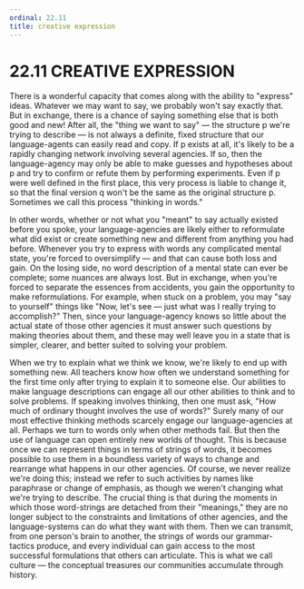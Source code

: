 ```yaml
---
ordinal: 22.11
title: creative expression
---
```


# 22.11 CREATIVE EXPRESSION

There is a wonderful capacity that comes along with the ability to "express" ideas. Whatever we may want to say, we probably won't say exactly that. But in exchange, there is a chance of saying something else that is both good and new! After all, the "thing we want to say" &mdash; the structure p we're trying to describe &mdash; is not always a definite, fixed structure that our language-agents can easily read and copy. If p exists at all, it's likely to be a rapidly changing network involving several agencies. If so, then the language-agency may only be able to make guesses and hypotheses about p and try to confirm or refute them by performing experiments. Even if p were well defined in the first place, this very process is liable to change it, so that the final version q won't be the same as the original structure p. Sometimes we call this process "thinking in words."

In other words, whether or not what you "meant" to say actually existed before you spoke, your language-agencies are likely either to reformulate what did exist or create something new and different from anything you had before. Whenever you try to express with words any complicated mental state, you're forced to oversimplify &mdash; and that can cause both loss and gain. On the losing side, no word description of a mental state can ever be complete; some nuances are always lost. But in exchange, when you're forced to separate the essences from accidents, you gain the opportunity to make reformulations. For example, when stuck on a problem, you may "say to yourself" things like "Now, let's see &mdash; just what was I really trying to accomplish?" Then, since your language-agency knows so little about the actual state of those other agencies it must answer such questions by making theories about them, and these may well leave you in a state that is simpler, clearer, and better suited to solving your problem.

When we try to explain what we think we know, we're likely to end up with something new. All teachers know how often we understand something for the first time only after trying to explain it to someone else. Our abilities to make language descriptions can engage all our other abilities to think and to solve problems. If speaking involves thinking, then one must ask, "How much of ordinary thought involves the use of words?" Surely many of our most effective thinking methods scarcely engage our language-agencies at all. Perhaps we turn to words only when other methods fail. But then the use of language can open entirely new worlds of thought. This is because once we can represent things in terms of strings of words, it becomes possible to use them in a boundless variety of ways to change and rearrange what happens in our other agencies. Of course, we never realize we're doing this; instead we refer to such activities by names like paraphrase or change of emphasis, as though we weren't changing what we're trying to describe. The crucial thing is that during the moments in which those word-strings are detached from their "meanings," they are no longer subject to the constraints and limitations of other agencies, and the language-systems can do what they want with them. Then we can transmit, from one person's brain to another, the strings of words our grammar-tactics produce, and every individual can gain access to the most successful formulations that others can articulate. This is what we call culture &mdash; the conceptual treasures our communities accumulate through history.
